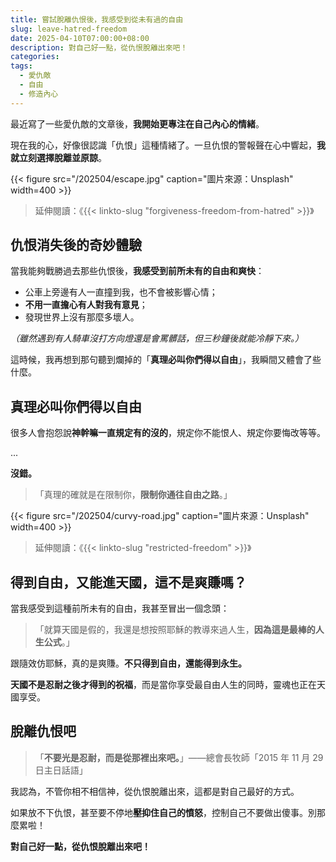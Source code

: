 ```yaml
---
title: 嘗試脫離仇恨後，我感受到從未有過的自由
slug: leave-hatred-freedom
date: 2025-04-10T07:00:00+08:00
description: 對自己好一點，從仇恨脫離出來吧！
categories: 
tags:
  - 愛仇敵
  - 自由
  - 修造內心
---
```

最近寫了一些愛仇敵的文章後，**我開始更專注在自己內心的情緒**。

現在我的心，好像很認識「仇恨」這種情緒了。一旦仇恨的警報聲在心中響起，**我就立刻選擇脫離並原諒**。

{{< figure src="/202504/escape.jpg" caption="圖片來源：Unsplash" width=400 >}}

> 延伸閱讀：《{{< linkto-slug "forgiveness-freedom-from-hatred" >}}》

## 仇恨消失後的奇妙體驗

當我能夠戰勝過去那些仇恨後，**我感受到前所未有的自由和爽快**：

* 公車上旁邊有人一直撞到我，也不會被影響心情；
* **不用一直擔心有人對我有意見**；
* 發現世界上沒有那麼多壞人。

*（雖然遇到有人騎車沒打方向燈還是會罵髒話，但三秒鐘後就能冷靜下來。）*

這時候，我再想到那句聽到爛掉的「**真理必叫你們得以自由**」，我瞬間又體會了些什麼。

## 真理必叫你們得以自由

很多人會抱怨說**神幹嘛一直規定有的沒的**，規定你不能恨人、規定你要悔改等等。

...

**沒錯。**

> 「真理的確就是在限制你，**限制你通往自由之路**。」

{{< figure src="/202504/curvy-road.jpg" caption="圖片來源：Unsplash" width=400 >}}

> 延伸閱讀：《{{< linkto-slug "restricted-freedom" >}}》

## 得到自由，又能進天國，這不是爽賺嗎？

當我感受到這種前所未有的自由，我甚至冒出一個念頭：

> 「就算天國是假的，我還是想按照耶穌的教導來過人生，**因為這是最棒的人生公式**。」

跟隨效仿耶穌，真的是爽賺。**不只得到自由，還能得到永生。**

**天國不是忍耐之後才得到的祝福**，而是當你享受最自由人生的同時，靈魂也正在天國享受。

## 脫離仇恨吧

> 「**不要光是忍耐，而是從那裡出來吧。**」——總會長牧師「2015 年 11 月 29 日主日話語」

我認為，不管你相不相信神，從仇恨脫離出來，這都是對自己最好的方式。

如果放不下仇恨，甚至要不停地**壓抑住自己的憤怒**，控制自己不要做出傻事。別那麼累啦！

**對自己好一點，從仇恨脫離出來吧！**